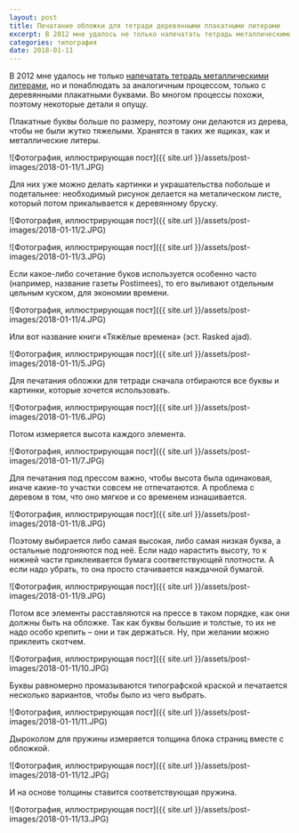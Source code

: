 ```yaml
---
layout: post
title: Печатание обложки для тетради деревянными плакатными литерами
excerpt: В 2012 мне удалось не только напечатать тетрадь металлическими литерами, но и понаблюдать за аналогичным процессом, только с деревянными плакатными буквами. Во многом процессы похожи, поэтому некоторые детали я опущу, но процесс именно печати отличается.
categories: типография
date: 2018-01-11
---
```


В 2012 мне удалось не только [напечатать тетрадь металлическими литерами](http://book.irina-ivanova.eu/2017/12/25/making-spiral-notebook), но и понаблюдать за аналогичным процессом, только с деревянными плакатными буквами. Во многом процессы похожи, поэтому некоторые детали я опущу.

Плакатные буквы больше по размеру, поэтому они делаются из дерева, чтобы не были жутко тяжелыми. Хранятся в таких же ящиках, как и металлические литеры.

![Фотография, иллюстрирующая пост]({{ site.url }}/assets/post-images/2018-01-11/1.JPG)

Для них уже можно делать картинки и украшательства побольше и подетальнее: необходимый рисунок делается на металическом листе, который потом прикалывается к деревянному бруску.

![Фотография, иллюстрирующая пост]({{ site.url }}/assets/post-images/2018-01-11/2.JPG)

![Фотография, иллюстрирующая пост]({{ site.url }}/assets/post-images/2018-01-11/3.JPG)

Если какое-либо сочетание буков используется особенно часто (например, название газеты Postimees), то его выливают отдельным цельным куском, для экономии времени.

![Фотография, иллюстрирующая пост]({{ site.url }}/assets/post-images/2018-01-11/4.JPG)

Или вот название книги «Тяжёлые времена» (эст. Rasked ajad).

![Фотография, иллюстрирующая пост]({{ site.url }}/assets/post-images/2018-01-11/5.JPG)

Для печатания обложки для тетради сначала отбираются все буквы и картинки, которые хочется использовать.

![Фотография, иллюстрирующая пост]({{ site.url }}/assets/post-images/2018-01-11/6.JPG)

Потом измеряется высота каждого элемента.

![Фотография, иллюстрирующая пост]({{ site.url }}/assets/post-images/2018-01-11/7.JPG)

Для печатания под прессом важно, чтобы высота была одинаковая, иначе какие-то участки совсем не отпечатаются. А проблема с деревом в том, что оно мягкое и со временем изнашивается.

![Фотография, иллюстрирующая пост]({{ site.url }}/assets/post-images/2018-01-11/8.JPG)

Поэтому выбирается либо самая высокая, либо самая низкая буква, а остальные подгоняются под неё. Если надо нарастить высоту, то к нижней части приклеивается бумага соответствующей плотности. А если надо убрать, то она просто стачивается наждачной бумагой.

![Фотография, иллюстрирующая пост]({{ site.url }}/assets/post-images/2018-01-11/9.JPG)

Потом все элементы расставляются на прессе в таком порядке, как они должны быть на обложке. Так как буквы большие и толстые, то их не надо особо крепить – они и так держаться. Ну, при желании можно приклеить скотчем.

![Фотография, иллюстрирующая пост]({{ site.url }}/assets/post-images/2018-01-11/10.JPG)

Буквы равномерно промазываются типографской краской и печатается несколько вариантов, чтобы было из чего выбрать.

![Фотография, иллюстрирующая пост]({{ site.url }}/assets/post-images/2018-01-11/11.JPG)

Дыроколом для пружины измеряется толщина блока страниц вместе с обложкой.

![Фотография, иллюстрирующая пост]({{ site.url }}/assets/post-images/2018-01-11/12.JPG)

И на основе толщины ставится соответствующая пружина.

![Фотография, иллюстрирующая пост]({{ site.url }}/assets/post-images/2018-01-11/13.JPG)